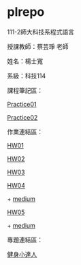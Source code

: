 # plrepo

111-2師大科技系程式語言

授課教師：蔡芸琤 老師

姓名：楊士寬

系級：科技114

課程筆記區：
<p><a href="https://github.com/DADDYDADO/plrepo/blob/main/03%20pratice.ipynb" target="_blank">Practice01</a></p>
<p><a href="https://github.com/DADDYDADO/plrepo/blob/main/haha.ipynb" target="_blank">Practice02</a></p>

作業連結區：
<p><a href="https://github.com/DADDYDADO/plrepo/blob/main/%23HW01.ipynb" target="_blank">HW01</a></p>
<p><a href="https://github.com/DADDYDADO/plrepo/blob/main/HW02.ipynb" target="_blank">HW02</a></p>
<p><a href="https://github.com/DADDYDADO/plrepo/blob/main/HW3.ipynb" target="_blank">HW03</a></p>
<p><a href="https://github.com/DADDYDADO/plrepo/blob/main/HW4.ipynb" target="_blank">HW04</a></p> + <a href="https://medium.com/@andesign1010/%E5%81%A5%E8%BA%AB%E5%A4%A7%E8%AA%BF%E6%9F%A5-791d1a4ff434" target="_blank">medium</a>
<p><a href="https://github.com/DADDYDADO/plrepo/blob/main/the%20relation%20data%20of%20the%20delayed%20flight.ipynb" target="_blank">HW05</a></p> + <a href="https://medium.com/@andesign1010/%E6%97%A5%E6%9C%AC%E8%88%AA%E7%A9%BA%E8%AA%BF%E6%9F%A5-%EF%B8%8F-696cd4910e27" target="_blank">medium</a>

專題連結區：
<p><a href="https://docs.google.com/presentation/d/114dnHpPdz7DAhRkNZ8LUskUZGcrh9dKK-yjxK3hZEvM/edit?usp=sharing" target="_blank">健身小達人</a></p>
